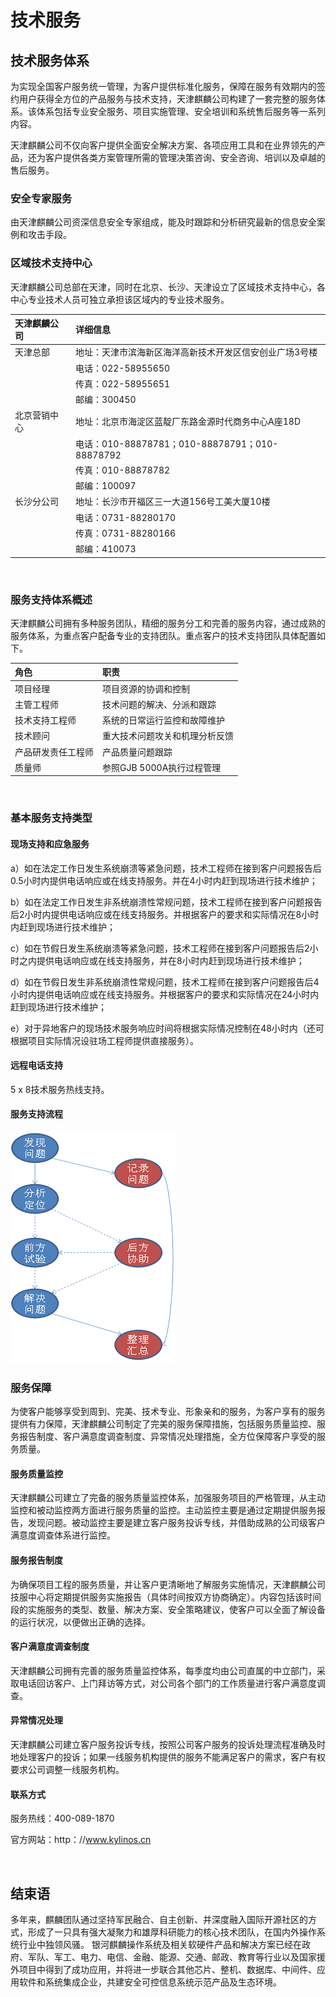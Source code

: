 # 技术服务
## 技术服务体系
为实现全国客户服务统一管理，为客户提供标准化服务，保障在服务有效期内的签约用户获得全方位的产品服务与技术支持，天津麒麟公司构建了一套完整的服务体系。该体系包括专业安全服务、项目实施管理、安全培训和系统售后服务等一系列内容。

天津麒麟公司不仅向客户提供全面安全解决方案、各项应用工具和在业界领先的产品，还为客户提供各类方案管理所需的管理决策咨询、安全咨询、培训以及卓越的售后服务。

### 安全专家服务
由天津麒麟公司资深信息安全专家组成，能及时跟踪和分析研究最新的信息安全案例和攻击手段。

### 区域技术支持中心
天津麒麟公司总部在天津，同时在北京、长沙、天津设立了区域技术支持中心，各中心专业技术人员可独立承担该区域内的专业技术服务。

|天津麒麟公司	|详细信息|
| :------------ | :------------ |
|天津总部|	地址：天津市滨海新区海洋高新技术开发区信安创业广场3号楼
||电话：022-58955650
||传真：022-58955651
||邮编：300450
|北京营销中心|	地址：北京市海淀区蓝靛厂东路金源时代商务中心A座18D
||电话：010-88878781；010-88878791；010-88878792
||传真：010-88878782
||邮编：100097
|长沙分公司|	地址：长沙市开福区三一大道156号工美大厦10楼
||电话：0731-88280170
||传真：0731-88280166
||邮编：410073

<br>

### 服务支持体系概述
天津麒麟公司拥有多种服务团队，精细的服务分工和完善的服务内容，通过成熟的服务体系，为重点客户配备专业的支持团队。重点客户的技术支持团队具体配置如下。

|角色	|职责
| :------------ | :------------ |
|项目经理	|项目资源的协调和控制
|主管工程师|	技术问题的解决、分派和跟踪
|技术支持工程师|	系统的日常运行监控和故障维护
|技术顾问|	重大技术问题攻关和机理分析反馈
|产品研发责任工程师|	产品质量问题跟踪
|质量师	|参照GJB 5000A执行过程管理

<br>

### 基本服务支持类型
#### 现场支持和应急服务
a）如在法定工作日发生系统崩溃等紧急问题，技术工程师在接到客户问题报告后0.5小时内提供电话响应或在线支持服务。并在4小时内赶到现场进行技术维护；

b）如在法定工作日发生非系统崩溃性常规问题，技术工程师在接到客户问题报告后2小时内提供电话响应或在线支持服务。并根据客户的要求和实际情况在8小时内赶到现场进行技术维护；

c）如在节假日发生系统崩溃等紧急问题，技术工程师在接到客户问题报告后2小时之内提供电话响应或在线支持服务，并在8小时内赶到现场进行技术维护；

d）如在节假日发生非系统崩溃性常规问题，技术工程师在接到客户问题报告后4小时内提供电话响应或在线支持服务。并根据客户的要求和实际情况在24小时内赶到现场进行技术维护；

e）对于异地客户的现场技术服务响应时间将根据实际情况控制在48小时内（还可根据项目实际情况设驻场工程师提供直接服务）。

#### 远程电话支持
5 x 8技术服务热线支持。

#### 服务支持流程

![图 1 服务支持流程](image/1.png)

### 服务保障
为使客户能够享受到周到、完美、技术专业、形象亲和的服务，为客户享有的服务提供有力保障，天津麒麟公司制定了完美的服务保障措施，包括服务质量监控、服务报告制度、客户满意度调查制度、异常情况处理措施，全方位保障客户享受的服务质量。

#### 服务质量监控
天津麒麟公司建立了完备的服务质量监控体系，加强服务项目的严格管理，从主动监控和被动监控两方面进行服务质量的监控。主动监控主要是通过定期提供服务报告，发现问题。被动监控主要是建立客户服务投诉专线，并借助成熟的公司级客户满意度调查体系进行监控。

#### 服务报告制度
为确保项目工程的服务质量，并让客户更清晰地了解服务实施情况，天津麒麟公司技服中心将定期提供服务实施报告（具体时间按双方协商确定）。内容包括该时间段的实施服务的类型、数量、解决方案、安全策略建议，使客户可以全面了解设备的运行状况，以便做出正确的选择。

#### 客户满意度调查制度
天津麒麟公司拥有完善的服务质量监控体系，每季度均由公司直属的中立部门，采取电话回访客户、上门拜访等方式，对公司各个部门的工作质量进行客户满意度调查。

#### 异常情况处理
天津麒麟公司建立客户服务投诉专线，按照公司客户服务的投诉处理流程准确及时地处理客户的投诉；如果一线服务机构提供的服务不能满足客户的需求，客户有权要求公司调整一线服务机构。

#### 联系方式
服务热线：400-089-1870

官方网站：http：//www.kylinos.cn

<br>

## 结束语
多年来，麒麟团队通过坚持军民融合、自主创新、并深度融入国际开源社区的方式，形成了一只具有强大凝聚力和雄厚科研能力的核心技术团队，在国内外操作系统行业中独领风骚。
银河麒麟操作系统及相关软硬件产品和解决方案已经在政府、军队、军工、电力、电信、金融、能源、交通、邮政、教育等行业以及国家援外项目中得到了成功应用，并将进一步联合其他芯片、整机、数据库、中间件、应用软件和系统集成企业，共建安全可控信息系统示范产品及生态环境。
